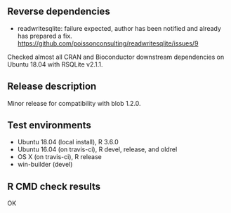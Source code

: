 ## Reverse dependencies

- readwritesqlite: failure expected, author has been notified and already has prepared a fix. <https://github.com/poissonconsulting/readwritesqlite/issues/9>

Checked almost all CRAN and Bioconductor downstream dependencies on Ubuntu 18.04
with RSQLite v2.1.1.

## Release description

Minor release for compatibility with blob 1.2.0.

## Test environments

* Ubuntu 18.04 (local install), R 3.6.0
* Ubuntu 16.04 (on travis-ci), R devel, release, and oldrel
* OS X (on travis-ci), R release
* win-builder (devel)

## R CMD check results

OK
